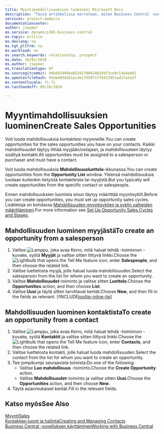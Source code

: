 ```yaml
---
title: Myyntimahdollisuuksien luominen| Microsoft Docs
description: "Tässä artikkelissa kerrotaan, miten Business Central -sovelluksessa luodaan mahdollisuuksia myyjästä tai kontaktista."
services: project-madeira
documentationcenter: 
author: jswymer
ms.service: dynamics365-business-central
ms.topic: article
ms.devlang: na
ms.tgt_pltfrm: na
ms.workload: na
ms.search.keywords: relationship, prospect
ms.date: 10/01/2018
ms.author: jswymer
ms.translationtype: HT
ms.sourcegitcommit: 9dbd92409ba02281f008246194f3ce0c53e4e001
ms.openlocfilehash: 95eb483d261ac4e1f55071ff5d33951ad1fa2a3f
ms.contentlocale: fi-fi
ms.lasthandoff: 09/28/2018

---
```

# <a name="create-sales-opportunities"></a><span data-ttu-id="04b4f-103">Myyntimahdollisuuksien luominen</span><span class="sxs-lookup"><span data-stu-id="04b4f-103">Create Sales Opportunities</span></span>
<span data-ttu-id="04b4f-104">Voit luoda mahdollisuuksia kontaktiesi myynneille.</span><span class="sxs-lookup"><span data-stu-id="04b4f-104">You can create opportunities for the sales opportunities you have on your contacts.</span></span> <span data-ttu-id="04b4f-105">Kaikki mahdollisuudet täytyy liittää myyjään/ostajaan, ja mahdollisuuteen täytyy sisältyä kontakti.</span><span class="sxs-lookup"><span data-stu-id="04b4f-105">All opportunities must be assigned to a salesperson or purchaser and must have a contact.</span></span>

<span data-ttu-id="04b4f-106">Voit luoda mahdollisuuksia **Mahdollisuusluettelo**-ikkunassa.</span><span class="sxs-lookup"><span data-stu-id="04b4f-106">You can create opportunities from the **Opportunity List** window.</span></span> <span data-ttu-id="04b4f-107">Yleensä mahdollisuuksia luodaan kuitenkin tietyistä kontakteista tai myyjistä.</span><span class="sxs-lookup"><span data-stu-id="04b4f-107">But you typically will create opportunities from the specific contact or salespeople.</span></span>

<span data-ttu-id="04b4f-108">Ennen mahdollisuuksien luomista sinun täytyy määrittää myyntisyklit.</span><span class="sxs-lookup"><span data-stu-id="04b4f-108">Before you can create opportunities, you must set up opportunity sales cycles.</span></span> <span data-ttu-id="04b4f-109">Lisätietoja on kohdassa [Mahdollisuuden myyntisyklien ja syklin vaiheiden määrittäminen](marketing-how-setup-opportunity-sales-cycles-stages.md).</span><span class="sxs-lookup"><span data-stu-id="04b4f-109">For more information see [Set Up Opportunity Sales Cycles and Stages](marketing-how-setup-opportunity-sales-cycles-stages.md).</span></span>

## <a name="to-create-an-opportunity-from-a-salesperson"></a><span data-ttu-id="04b4f-110">Mahdollisuuden luominen myyjästä</span><span class="sxs-lookup"><span data-stu-id="04b4f-110">To create an opportunity from a salesperson</span></span>
1. <span data-ttu-id="04b4f-111">Valitse ![Lamppu, joka avaa Kerro, mitä haluat tehdä -toiminnon](media/ui-search/search_small.png "Kerro, mitä haluat tehdä") -kuvake, syötä **Myyjät** ja valitse sitten liittyvä linkki.</span><span class="sxs-lookup"><span data-stu-id="04b4f-111">Choose the ![Lightbulb that opens the Tell Me feature](media/ui-search/search_small.png "Tell me what you want to do") icon, enter **Salespeople**, and then choose the related link.</span></span>
2. <span data-ttu-id="04b4f-112">Valitse luettelosta myyjä, jolle haluat luoda mahdollisuuden.</span><span class="sxs-lookup"><span data-stu-id="04b4f-112">Select the salesperson from the list for whom you want to create an opportunity.</span></span>
3. <span data-ttu-id="04b4f-113">Valitse **Mahdollisuudet**-toiminto ja valitse sitten **Luettelo**.</span><span class="sxs-lookup"><span data-stu-id="04b4f-113">Choose the **Opportunities** action, and then choose **List**.</span></span>
4. <span data-ttu-id="04b4f-114">Valitse **Uusi** ja täytä sitten tarvittavat kentät.</span><span class="sxs-lookup"><span data-stu-id="04b4f-114">Choose **New**, and then fill in the fields as relevant.</span></span> [!INCLUDE[tooltip-inline-tip](includes/tooltip-inline-tip_md.md)]  



## <a name="to-create-an-opportunity-from-a-contact"></a><span data-ttu-id="04b4f-115">Mahdollisuuden luominen kontaktista</span><span class="sxs-lookup"><span data-stu-id="04b4f-115">To create an opportunity from a contact</span></span>
1. <span data-ttu-id="04b4f-116">Valitse ![Lamppu, joka avaa Kerro, mitä haluat tehdä -toiminnon](media/ui-search/search_small.png "Kerro, mitä haluat tehdä") -kuvake, syötä **Kontaktit** ja valitse sitten liittyvä linkki.</span><span class="sxs-lookup"><span data-stu-id="04b4f-116">Choose the ![Lightbulb that opens the Tell Me feature](media/ui-search/search_small.png "Tell me what you want to do") icon, enter **Contacts**, and then choose the related link.</span></span>
2. <span data-ttu-id="04b4f-117">Valitse luettelosta kontakti, jolle haluat luoda mahdollisuuden.</span><span class="sxs-lookup"><span data-stu-id="04b4f-117">Select the contact from the list for whom you want to create an opportunity.</span></span>
3. <span data-ttu-id="04b4f-118">Tee jompikumpi seuraavista toimista:</span><span class="sxs-lookup"><span data-stu-id="04b4f-118">Do one of the following:</span></span>
   * <span data-ttu-id="04b4f-119">Valitse **Luo mahdollisuus** -toiminto.</span><span class="sxs-lookup"><span data-stu-id="04b4f-119">Choose the **Create Opportunity** action.</span></span>
   * <span data-ttu-id="04b4f-120">Valitse **Mahdollisuudet**-toiminto ja valitse sitten **Uusi**.</span><span class="sxs-lookup"><span data-stu-id="04b4f-120">Choose the  **Opportunities** action, and then choose **New**.</span></span>
4. <span data-ttu-id="04b4f-121">Täytä asianmukaiset kentät.</span><span class="sxs-lookup"><span data-stu-id="04b4f-121">Fill in the relevant fields.</span></span>

## <a name="see-also"></a><span data-ttu-id="04b4f-122">Katso myös</span><span class="sxs-lookup"><span data-stu-id="04b4f-122">See Also</span></span>
[<span data-ttu-id="04b4f-123">Myynti</span><span class="sxs-lookup"><span data-stu-id="04b4f-123">Sales</span></span>](sales-manage-sales.md)  
[<span data-ttu-id="04b4f-124">Kontaktien luonti ja hallinta</span><span class="sxs-lookup"><span data-stu-id="04b4f-124">Creating and Managing Contacts</span></span>](marketing-contacts.md)  
[<span data-ttu-id="04b4f-125">Business Central -sovelluksen käyttäminen</span><span class="sxs-lookup"><span data-stu-id="04b4f-125">Working with Business Central</span></span>](ui-work-product.md)

